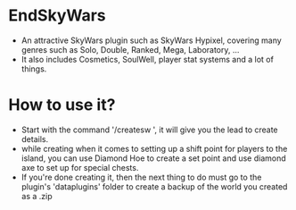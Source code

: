 # EndSkyWars
- An attractive SkyWars plugin such as SkyWars Hypixel, covering many genres such as Solo, Double, Ranked, Mega, Laboratory, ...
- It also includes Cosmetics, SoulWell, player stat systems and a lot of things.

# How to use it?
- Start with the command '/createsw <name>', it will give you the lead to create details.
- while creating when it comes to setting up a shift point for players to the island, you can use Diamond Hoe to create a set point and use diamond axe to set up for special chests.
- If you're done creating it, then the next thing to do must go to the plugin's 'dataplugins' folder to create a backup of the world you created as a .zip
